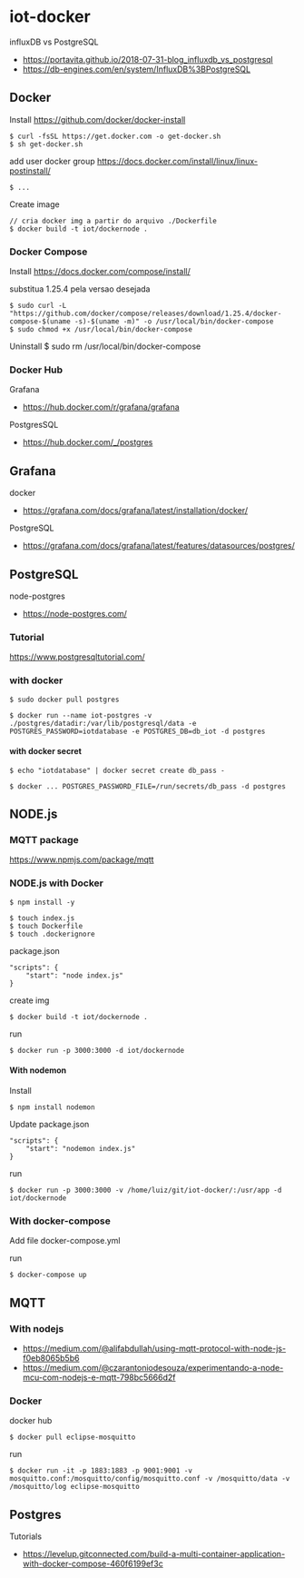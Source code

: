 # iot-docker

influxDB vs PostgreSQL
- https://portavita.github.io/2018-07-31-blog_influxdb_vs_postgresql
- https://db-engines.com/en/system/InfluxDB%3BPostgreSQL

## Docker
Install
https://github.com/docker/docker-install

    $ curl -fsSL https://get.docker.com -o get-docker.sh
    $ sh get-docker.sh

add user docker group
https://docs.docker.com/install/linux/linux-postinstall/

    $ ...

Create image

    // cria docker img a partir do arquivo ./Dockerfile
    $ docker build -t iot/dockernode .

### Docker Compose
Install https://docs.docker.com/compose/install/

substitua 1.25.4 pela versao desejada

    $ sudo curl -L "https://github.com/docker/compose/releases/download/1.25.4/docker-compose-$(uname -s)-$(uname -m)" -o /usr/local/bin/docker-compose
    $ sudo chmod +x /usr/local/bin/docker-compose


Uninstall
    $ sudo rm /usr/local/bin/docker-compose

### Docker Hub
Grafana
- https://hub.docker.com/r/grafana/grafana

PostgresSQL
- https://hub.docker.com/_/postgres


## Grafana
docker
- https://grafana.com/docs/grafana/latest/installation/docker/

PostgreSQL
- https://grafana.com/docs/grafana/latest/features/datasources/postgres/

## PostgreSQL

node-postgres
- https://node-postgres.com/

### Tutorial 
 https://www.postgresqltutorial.com/

### with docker

    $ sudo docker pull postgres

    $ docker run --name iot-postgres -v ./postgres/datadir:/var/lib/postgresql/data -e POSTGRES_PASSWORD=iotdatabase -e POSTGRES_DB=db_iot -d postgres

#### with docker secret

    $ echo "iotdatabase" | docker secret create db_pass -

    $ docker ... POSTGRES_PASSWORD_FILE=/run/secrets/db_pass -d postgres


## NODE.js

### MQTT package
https://www.npmjs.com/package/mqtt

### NODE.js with Docker


    $ npm install -y

    $ touch index.js
    $ touch Dockerfile
    $ touch .dockerignore

package.json
        
    "scripts": {
        "start": "node index.js"
    }
    


create img

    $ docker build -t iot/dockernode .

run

    $ docker run -p 3000:3000 -d iot/dockernode


#### With nodemon

Install 

    $ npm install nodemon

Update package.json

    "scripts": {
        "start": "nodemon index.js"
    }

run 

    $ docker run -p 3000:3000 -v /home/luiz/git/iot-docker/:/usr/app -d iot/dockernode


### With docker-compose

Add file docker-compose.yml

run

    $ docker-compose up

## MQTT

### With nodejs
- https://medium.com/@alifabdullah/using-mqtt-protocol-with-node-js-f0eb8065b5b6
- https://medium.com/@czarantoniodesouza/experimentando-a-node-mcu-com-nodejs-e-mqtt-798bc5666d2f

### Docker

docker hub

    $ docker pull eclipse-mosquitto

run

    $ docker run -it -p 1883:1883 -p 9001:9001 -v mosquitto.conf:/mosquitto/config/mosquitto.conf -v /mosquitto/data -v /mosquitto/log eclipse-mosquitto



## Postgres

Tutorials
- https://levelup.gitconnected.com/build-a-multi-container-application-with-docker-compose-460f6199ef3c